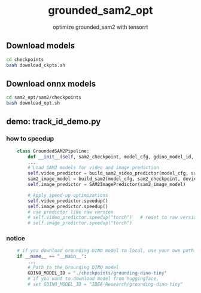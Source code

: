 <div align="center">

# grounded_sam2_opt
optimize grounded_sam2 with tensorrt
</div>


## Download models

```bash
cd checkpoints
bash download_ckpts.sh 
```

## Download onnx models

```bash
cd sam2_opt/sam2/checkpoints
bash download_opt.sh
```
## demo: track_id_demo.py

### how to speedup
```python
    class GroundedSAM2Pipeline:
        def __init__(self, sam2_checkpoint, model_cfg, gdino_model_id, text_query="person.", device="cuda"):
        ...
        # Load SAM2 models for video and image prediction
        self.video_predictor = build_sam2_video_predictor(model_cfg, sam2_checkpoint)
        sam2_image_model = build_sam2(model_cfg, sam2_checkpoint, device=self.device)
        self.image_predictor = SAM2ImagePredictor(sam2_image_model)

        # Apply speed-up optimizations
        self.video_predictor.speedup()
        self.image_predictor.speedup()
        # use predictor like raw version
        # self.video_predictor.speedup("torch")   # reset to raw version, which support other model version, such as tiny
        # self.image_predictor.speedup("torch")
```

### notice
```python
    # if you download Grounding DINO model to local, use your own path here.
    if __name__ == "__main__":
        ...
        # Path to the Grounding DINO model
        GDINO_MODEL_ID = "./checkpoints/grounding-dino-tiny"
        # if you want to download model from huggingface,
        # set GDINO_MODEL_ID = "IDEA-Research/grounding-dino-tiny"
```
